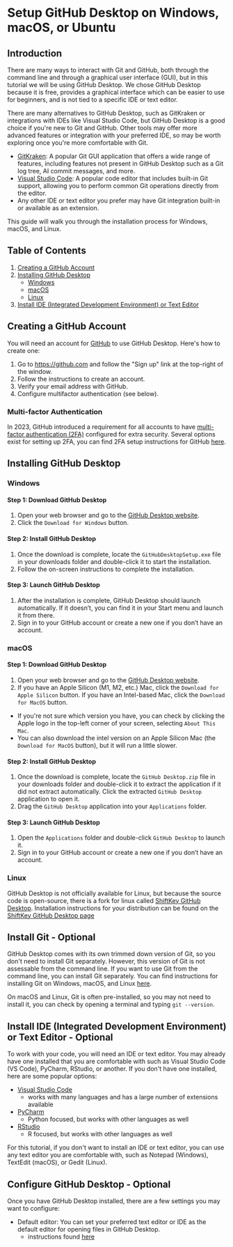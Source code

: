 # Setup GitHub Desktop on Windows, macOS, or Ubuntu

## Introduction

There are many ways to interact with Git and GitHub, both through the command line and through a graphical user interface (GUI), but in this tutorial we will be using GitHub Desktop. We chose GitHub Desktop because it is free, provides a graphical interface which can be easier to use for beginners, and is not tied to a specific IDE or text editor.

There are many alternatives to GitHub Desktop, such as GitKraken or integrations with IDEs like Visual Studio Code, but GitHub Desktop is a good choice if you're new to Git and GitHub. Other tools may offer more advanced features or integration with your preferred IDE, so may be worth exploring once you're more comfortable with Git.

- [GitKraken](https://www.gitkraken.com): A popular Git GUI application that offers a wide range of features, including features not present in GitHub Desktop such as a Git log tree, AI commit messages, and more.
- [Visual Studio Code](https://code.visualstudio.com): A popular code editor that includes built-in Git support, allowing you to perform common Git operations directly from the editor.
- Any other IDE or text editor you prefer may have Git integration built-in or available as an extension.

This guide will walk you through the installation process for Windows, macOS, and Linux. 

## Table of Contents

1. [Creating a GitHub Account](#creating-a-github-account)
1. [Installing GitHub Desktop](#installing-github-desktop)
    - [Windows](#windows)
    - [macOS](#macos)
    - [Linux](#linux)
1. [Install IDE (Integrated Development Environment) or Text Editor](#install-ide-integrated-development-environment-or-text-editor)

## Creating a GitHub Account

You will need an account for [GitHub](https://github.com) to use GitHub Desktop. Here's how to create one:

1. Go to <https://github.com> and follow the "Sign up" link at the top-right of the window.
2. Follow the instructions to create an account.
3. Verify your email address with GitHub.
4. Configure multifactor authentication (see below).

### Multi-factor Authentication

In 2023, GitHub introduced a requirement for 
all accounts to have 
[multi-factor authentication (2FA)](https://docs.github.com/en/authentication/securing-your-account-with-two-factor-authentication-2fa/about-two-factor-authentication) 
configured for extra security.
Several options exist for setting up 2FA, you can find 2FA setup instructions for GitHub [here](https://docs.github.com/en/authentication/securing-your-account-with-two-factor-authentication-2fa/configuring-two-factor-authentication).

## Installing GitHub Desktop

### Windows

#### Step 1: Download GitHub Desktop

1. Open your web browser and go to the [GitHub Desktop website](https://desktop.github.com/).
2. Click the `Download for Windows` button.

#### Step 2: Install GitHub Desktop

1. Once the download is complete, locate the `GitHubDesktopSetup.exe` file in your downloads folder and double-click it to start the installation.
2. Follow the on-screen instructions to complete the installation.

#### Step 3: Launch GitHub Desktop

1. After the installation is complete, GitHub Desktop should launch automatically. If it doesn’t, you can find it in your Start menu and launch it from there.
2. Sign in to your GitHub account or create a new one if you don’t have an account.

### macOS

#### Step 1: Download GitHub Desktop

1. Open your web browser and go to the [GitHub Desktop website](https://desktop.github.com/).
2. If you have an Apple Silicon (M1, M2, etc.) Mac, click the `Download for Apple Silicon` button. If you have an Intel-based Mac, click the `Download for MacOS` button.
  - If you're not sure which version you have, you can check by clicking the Apple logo in the top-left corner of your screen, selecting `About This Mac`. 
  - You can also download the intel version on an Apple Silicon Mac (the `Download for MacOS` button), but it will run a little slower.

#### Step 2: Install GitHub Desktop

1. Once the download is complete, locate the `GitHub Desktop.zip` file in your downloads folder and double-click it to extract the application if it did not extract automatically. Click the extracted `GitHub Desktop` application to open it.
2. Drag the `GitHub Desktop` application into your `Applications` folder.

#### Step 3: Launch GitHub Desktop

1. Open the `Applications` folder and double-click `GitHub Desktop` to launch it.
2. Sign in to your GitHub account or create a new one if you don’t have an account.

### Linux

GitHub Desktop is not officially available for Linux, but because the source code is open-source, there is a fork for linux called [ShiftKey GitHub Desktop](https://github.com/shiftkey/desktop). Installation instructions for your distribution can be found on the [ShiftKey GitHub Desktop page](https://github.com/shiftkey/desktop)

## Install Git - Optional

GitHub Desktop comes with its own trimmed down version of Git, so you don't need to install Git separately. However, this version of Git is not assessable from the command line. If you want to use Git from the command line, you can install Git separately.
You can find instructions for installing Git on Windows, macOS, and Linux [here](https://git-scm.com/book/en/v2/Getting-Started-Installing-Git). 

On macOS and Linux, Git is often pre-installed, so you may not need to install it, you can check by opening a terminal and typing `git --version`.

## Install IDE (Integrated Development Environment) or Text Editor - Optional

To work with your code, you will need an IDE or text editor. You may already have one installed that you are comfortable with such as Visual Studio Code (VS Code), PyCharm, RStudio, or another. If you don't have one installed, here are some popular options:

- [Visual Studio Code](https://code.visualstudio.com/)
  - works with many languages and has a large number of extensions available
- [PyCharm](https://www.jetbrains.com/pycharm/)
  - Python focused, but works with other languages as well
- [RStudio](https://www.rstudio.com/)
  - R focused, but works with other languages as well

For this tutorial, if you don't want to install an IDE or text editor, you can use any text editor you are comfortable with, such as Notepad (Windows), TextEdit (macOS), or Gedit (Linux).

## Configure GitHub Desktop - Optional

Once you have GitHub Desktop installed, there are a few settings you may want to configure:

- Default editor: You can set your preferred text editor or IDE as the default editor for opening files in GitHub Desktop.
  -  instructions found [here](https://docs.github.com/en/desktop/configuring-and-customizing-github-desktop/configuring-a-default-editor-in-github-desktop)

